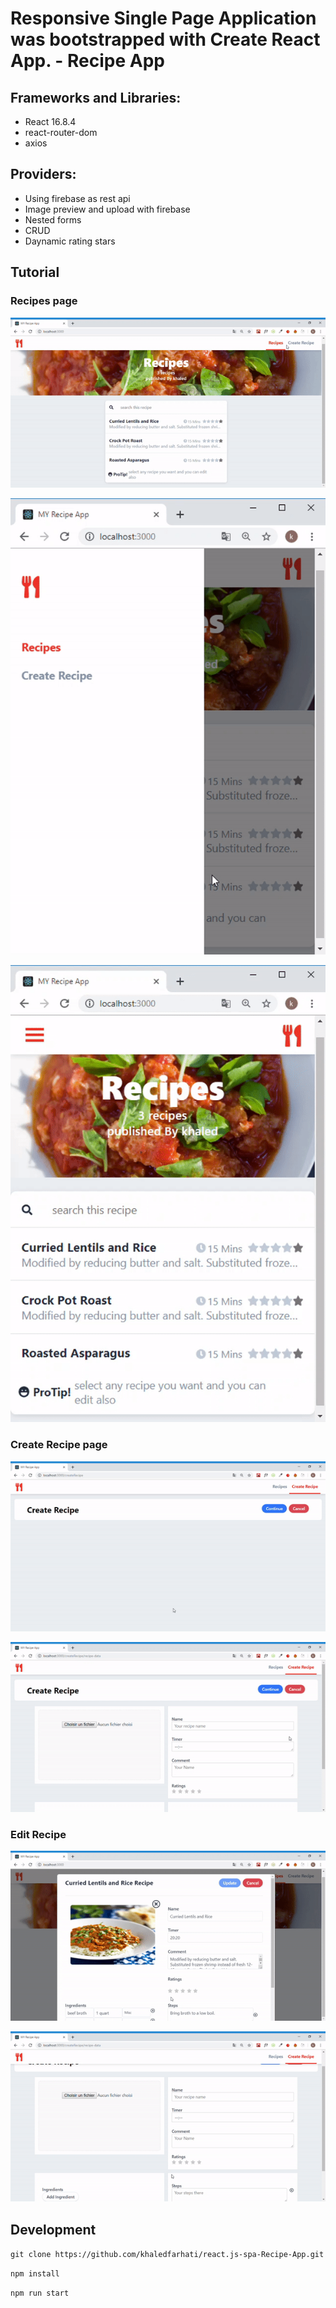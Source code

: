 # Responsive Single Page Application was bootstrapped with Create React App. - Recipe App

## Frameworks and Libraries:

- React 16.8.4
- react-router-dom
- axios

## Providers:

- Using firebase as rest api
- Image preview and upload with firebase
- Nested forms
- CRUD
- Daynamic rating stars

## Tutorial

### Recipes page

![gif_1](img/recipes.gif)

![gif_2](img/recipes2.gif)

![gif_2](img/respoRecipes.gif)

### Create Recipe page

![gif_1](img/createRecipe1.gif)

![gif_2](img/createRecipe2.gif)

### Edit Recipe

![gif_2](img/editRecipe.gif)

![gif_2](img/dayStars.gif)

## Development

`git clone https://github.com/khaledfarhati/react.js-spa-Recipe-App.git`

`npm install`

`npm run start`
